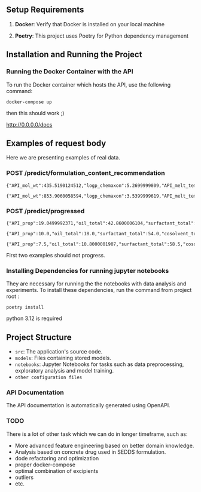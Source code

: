 ## Setup Requirements

1. **Docker**: Verify that Docker is installed on your local machine

2. **Poetry**: This project uses Poetry for Python dependency management

## Installation and Running the Project

### Running the Docker Container with the API

To run the Docker container which hosts the API, use the following command:
```
docker-compose up
```

then this should work ;)

http://0.0.0.0/docs

## Examples of request body

Here we are presenting examples of real data.

### POST /predict/formulation_content_recommendation

```
{"API_mol_wt":435.5190124512,"logp_chemaxon":5.2699999809,"API_melt_temp":116.5,"API_water_sol":0.0233999994,"API_polar_sa":112.0699996948,"API_rot_bond":10.0,"API_H_bond_donor":2.0,"API_H_bond_accept":6.0,"o_LC":"0","o_sat":"0","s_HLB":14.3999996185,"c_mol_wt":0.0,"c_melt_temp":0.0,"c_boil_temp":0.0,"c_density":0.0,"c_viscosity":0.0}

{"API_mol_wt":853.9060058594,"logp_chemaxon":3.5399999619,"API_melt_temp":216.5,"API_water_sol":0.00557,"API_polar_sa":221.2899932861,"API_rot_bond":14.0,"API_H_bond_donor":4.0,"API_H_bond_accept":10.0,"o_LC":"0","o_sat":"1","s_HLB":13.5,"c_mol_wt":400.0,"c_melt_temp":6.0,"c_boil_temp":250.0,"c_density":1.1000000238,"c_viscosity":90.0}
```

###  POST /predict/progressed

```
{"API_prop":19.0499992371,"oil_total":42.8600006104,"surfactant_total":38.0999984741,"cosolvent_total":0.0,"other_total":0.0,"o_num":1.0,"s_num":2.0,"c_num":0.0,"other_num":0.0,"API_mol_wt":314.4700012207,"logp_chemaxon":6.3299999237,"API_melt_temp":67.0,"API_water_sol":0.0126,"API_polar_sa":40.4599990845,"API_rot_bond":6.0,"API_H_bond_donor":2.0,"API_H_bond_accept":2.0,"o_LC":"0","o_sat":"1","s_HLB":11.5,"c_mol_wt":0.0,"c_melt_temp":0.0,"c_boil_temp":0.0,"c_density":0.0,"c_viscosity":0.0}

{"API_prop":10.0,"oil_total":18.0,"surfactant_total":54.0,"cosolvent_total":18.0,"other_total":0.0,"o_num":1.0,"s_num":1.0,"c_num":1.0,"other_num":0.0,"API_mol_wt":314.4700012207,"logp_chemaxon":6.3299999237,"API_melt_temp":67.0,"API_water_sol":0.0126,"API_polar_sa":40.4599990845,"API_rot_bond":6.0,"API_H_bond_donor":2.0,"API_H_bond_accept":2.0,"o_LC":"0","o_sat":"1","s_HLB":12.3999996185,"c_mol_wt":76.0999984741,"c_melt_temp":-59.0,"c_boil_temp":188.1999969482,"c_density":1.0,"c_viscosity":56.0}

{"API_prop":7.5,"oil_total":10.8000001907,"surfactant_total":58.5,"cosolvent_total":20.7000007629,"other_total":2.5,"o_num":1.0,"s_num":4.0,"c_num":1.0,"other_num":1.0,"API_mol_wt":314.4700012207,"logp_chemaxon":6.3299999237,"API_melt_temp":67.0,"API_water_sol":0.0126,"API_polar_sa":40.4599990845,"API_rot_bond":6.0,"API_H_bond_donor":2.0,"API_H_bond_accept":2.0,"o_LC":"1","o_sat":"0","s_HLB":11.5,"c_mol_wt":46.0999984741,"c_melt_temp":-114.0999984741,"c_boil_temp":78.4000015259,"c_density":0.8000000119,"c_viscosity":1.1000000238}
```

First two examples should not progress.


### Installing Dependencies for running jupyter notebooks
They are necessary for running the the notebooks with data analysis and experiments. To install these dependencies, run the command from project root
:

```
poetry install
```

python 3.12 is required 


## Project Structure

   - `src`: The application's source code.
   - `models`: Files containing stored models.
   - `notebooks`: Jupyter Notebooks for tasks such as data preprocessing, exploratory analysis and model training.
   - `other configuration files`

### API Documentation

The API documentation is automatically generated using OpenAPI. 

### TODO
There is a lot of other task which we can do in longer timeframe, such as:

- More advanced feature engineering based on better domain knowledge.
- Analysis based on concrete drug used in SEDDS formulation.
- dode refactoring and optimization
- proper docker-compose
- optimal combination of excipients
- outliers
- etc.  